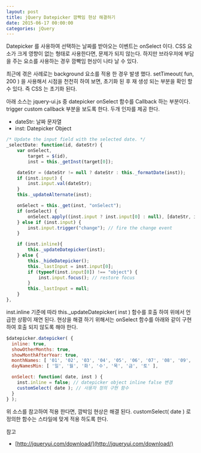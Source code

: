 ```yaml
---
layout: post
title: jQuery Datepicker 깜빡임 현상 해결하기
date: 2015-06-17 00:00:00
categories: jQuery
---
```


Datepicker 를 사용하여 선택하는 날짜를 받아오는 이벤트는 onSelect 이다. CSS 요소가 크게 영향이 없는 형태로 사용한다면, 문제가 되지 않는다. 하지만 브라우저에 부담을 주는 요소를 사용하는 경우 깜빡임 현상이 나타 날 수 있다.

최근에 겪은 사례로는 background 요소를 적용 한 경우 발생 했다. setTimeout( fun, 200 ) 을 사용해서 시점을 천천히 하여 보면, 초기화 된 후 재 생성 되는 부분을 확인 할 수 있다. 즉 CSS 는 초기화 된다.

아래 소스는 jquery-ui.js 중 datepicker onSelect 함수를 Callback 하는 부분이다. trigger custom callback 부분을 보도록 한다. 두개 인자를 제공 한다.

- dateStr: 날짜 문자열
- inst: Datepicker Object

```javascript
/* Update the input field with the selected date. */
_selectDate: function(id, dateStr) {
    var onSelect,
        target = $(id),
        inst = this._getInst(target[0]);

    dateStr = (dateStr != null ? dateStr : this._formatDate(inst));
    if (inst.input) {
        inst.input.val(dateStr);
    }
    this._updateAlternate(inst);

    onSelect = this._get(inst, "onSelect");
    if (onSelect) {
        onSelect.apply((inst.input ? inst.input[0] : null), [dateStr, inst]);  // trigger custom callback
    } else if (inst.input) {
        inst.input.trigger("change"); // fire the change event
    }

    if (inst.inline){
        this._updateDatepicker(inst);
    } else {
        this._hideDatepicker();
        this._lastInput = inst.input[0];
        if (typeof(inst.input[0]) !== "object") {
            inst.input.focus(); // restore focus
        }
        this._lastInput = null;
    }
},
```

inst.inline 기준에 따라 this._updateDatepicker( inst ) 함수를 호출 하여 위에서 언급한 상황이 재연 된다. 현상을 해결 하기 위해서는 onSelect 함수를 아래와 같이 구현하여 호출 되지 않도록 해야 한다.

```javascript
$datepicker.datepicker( {
  inline: true,
  showOtherMonths: true,
  showMonthAfterYear: true,
  monthNames: [ '01', '02', '03', '04', '05', '06', '07', '08', '09', '10', '11', '12' ],
  dayNamesMin: [ '일', '월', '화', '수', '목', '금', '토' ],

  onSelect: function( date, inst ) {
    inst.inline = false; // datepicker object inline false 변경
    customSelect( date ); // 사용자 정의 구현 함수
  }
} );
```

위 소스를 참고하여 적용 한다면, 깜박임 현상은 해결 된다. customSelect( date ) 로 정의한 함수는 스타일에 맞게 적용 하도록 한다.

참고

- [http://jqueryui.com/download/](http://jqueryui.com/download/)
